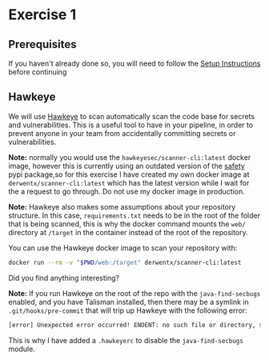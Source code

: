 # Exercise 1

## Prerequisites

If you haven't already done so, you will need to follow the
[Setup Instructions](https://github.com/derwent-m/sample-flask-app/blob/master/instructions/00_setup.md)
before continuing

## Hawkeye

We will use [Hawkeye](https://github.com/hawkeyesec/scanner-cli) to scan automatically scan the code
base for secrets and vulnerabilities. This is a useful tool to have in your pipeline, in order to
prevent anyone in your team from accidentally committing secrets or vulnerabilities.

**Note:** normally you would use the `hawkeyesec/scanner-cli:latest` docker image, however this is
currently using an outdated version of the [safety](https://pypi.org/project/safety/) pypi
package,so for this exercise I have created my own docker image at `derwentx/scanner-cli:latest`
which has the latest version while I wait for the a request to go through. Do not use my docker
image in production.

**Note:** Hawkeye also makes some assumptions about your repository structure. In this case,
`requirements.txt` needs to be in the root of the folder that is being scanned, this is why the
docker command mounts the `web/` directory at `/target` in the container instead of the root of the
repository.

You can use the Hawkeye docker image to scan your repository with:

```bash
docker run --rm -v "$PWD/web:/target" derwentx/scanner-cli:latest
```

Did you find anything interesting?

**Note:** If you run Hawkeye on the root of the repo with the `java-find-secbugs` enabled, and you
have Talisman installed, then there may be a symlink in `.git/hooks/pre-commit` that will trip up
Hawkeye with the following error:

```txt
[error] Unexpected error occurred! ENOENT: no such file or directory, stat '/target/.git/hooks/pre-commit'
```

This is why I have added a `.hawkeyerc` to disable the `java-find-secbugs` module.
